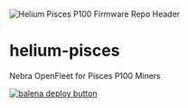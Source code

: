 ![Helium Pisces P100 Firmware Repo Header](https://cdn.shopify.com/s/files/1/0071/2281/3001/files/Nebra-Firmware-Github-Header-Pisces.png?v=1688030309)

# helium-pisces
Nebra OpenFleet for Pisces P100 Miners

[![balena deploy button](https://www.balena.io/deploy.svg)](https://dashboard.balena-cloud.com/deploy?repoUrl=https://github.com/NebraLtd/helium-pisces)
